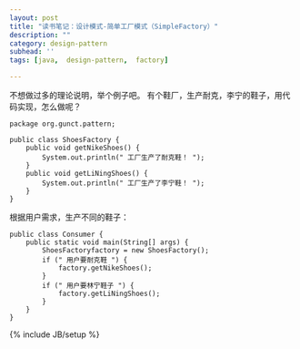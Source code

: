 ```yaml
---
layout: post
title: "读书笔记：设计模式-简单工厂模式（SimpleFactory）"
description: ""
category: design-pattern
subhead: ''
tags: [java,  design-pattern,  factory]

---
```

不想做过多的理论说明，举个例子吧。
有个鞋厂，生产耐克，李宁的鞋子，用代码实现，怎么做呢？
 

    package org.gunct.pattern;  
  
    public class ShoesFactory {  
        public void getNikeShoes() {  
            System.out.println(" 工厂生产了耐克鞋！ ");  
        }  
        public void getLiNingShoes() {  
            System.out.println(" 工厂生产了李宁鞋！ ");  
        }  
    }  
 
根据用户需求，生产不同的鞋子：
 
    public class Consumer {  
        public static void main(String[] args) {  
            ShoesFactoryfactory = new ShoesFactory();  
            if (" 用户要耐克鞋 ") {  
                factory.getNikeShoes();  
            }  
            if (" 用户要林宁鞋子 ") {  
                factory.getLiNingShoes();  
            }  
        }  
    }  

{% include JB/setup %}
